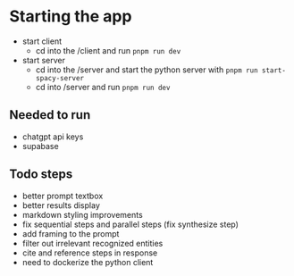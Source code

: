 # Starting the app

- start client
  - cd into the /client and run `pnpm run dev`
- start server
  - cd into the /server and start the python server with `pnpm run start-spacy-server`
  - cd into /server and run `pnpm run dev`

## Needed to run

- chatgpt api keys
- supabase

## Todo steps

- better prompt textbox
- better results display
- markdown styling improvements
- fix sequential steps and parallel steps (fix synthesize step)
- add framing to the prompt
- filter out irrelevant recognized entities
- cite and reference steps in response
- need to dockerize the python client
